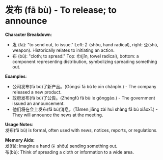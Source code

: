 # **发布 (fā bù) - To release; to announce**

**Character Breakdown**:  
- 发 (fā): "to send out, to issue." Left: 扌(shǒu, hand radical), right: 殳(shū, weapon). Historically relates to initiating an action.  
- 布 (bù): "cloth; to spread." Top: 巾(jīn, towel radical), bottom: a component representing distribution, symbolizing spreading something out.

**Examples**:  
- 公司发布(fā bù)了新产品。(Gōngsī fā bù le xīn chǎnpǐn.) - The company released a new product.  
- 政府发布(fā bù)了公告。(Zhèngfǔ fā bù le gōnggào.) - The government issued an announcement.  
- 他们将在会上发布(fā bù)消息。(Tāmen jiāng zài huì shàng fā bù xiāoxī.) - They will announce the news at the meeting.

**Usage Notes**:  
发布(fā bù) is formal, often used with news, notices, reports, or regulations.

**Memory Aids**:  
发(fā): Imagine a hand (扌shǒu) sending something out.  
布(bù): Think of spreading a cloth or information to a wide area.
